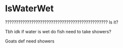 # IsWaterWet
???????????????????????????????????????????????
Is it?


Tbh idk if water is wet
do fish need to take showers?

Goats def need showers
